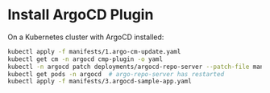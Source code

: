 # Install ArgoCD Plugin
On a Kubernetes cluster with ArgoCD installed:
```bash
kubectl apply -f manifests/1.argo-cm-update.yaml
kubectl get cm -n argocd cmp-plugin -o yaml
kubectl -n argocd patch deployments/argocd-repo-server --patch-file manifests/2.argocd-repo-server-patch.yaml
kubectl get pods -n argocd  # argo-repo-server has restarted
kubectl apply -f manifests/3.argocd-sample-app.yaml
```